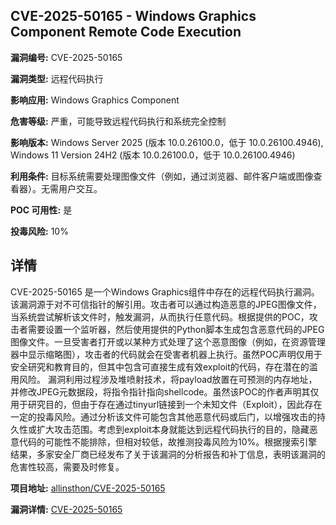 ## CVE-2025-50165 - Windows Graphics Component Remote Code Execution

**漏洞编号:** CVE-2025-50165

**漏洞类型:** 远程代码执行

**影响应用:** Windows Graphics Component

**危害等级:** 严重，可能导致远程代码执行和系统完全控制

**影响版本:** Windows Server 2025 (版本 10.0.26100.0，低于 10.0.26100.4946), Windows 11 Version 24H2 (版本 10.0.26100.0，低于 10.0.26100.4946)

**利用条件:** 目标系统需要处理图像文件（例如，通过浏览器、邮件客户端或图像查看器）。无需用户交互。

**POC 可用性:** 是

**投毒风险:** 10%

## 详情

CVE-2025-50165 是一个Windows Graphics组件中存在的远程代码执行漏洞。该漏洞源于对不可信指针的解引用。攻击者可以通过构造恶意的JPEG图像文件，当系统尝试解析该文件时，触发漏洞，从而执行任意代码。根据提供的POC，攻击者需要设置一个监听器，然后使用提供的Python脚本生成包含恶意代码的JPEG图像文件。一旦受害者打开或以某种方式处理了这个恶意图像（例如，在资源管理器中显示缩略图），攻击者的代码就会在受害者机器上执行。虽然POC声明仅用于安全研究和教育目的，但其中包含可直接生成有效exploit的代码，存在潜在的滥用风险。 漏洞利用过程涉及堆喷射技术，将payload放置在可预测的内存地址，并修改JPEG元数据段，将指令指针指向shellcode。虽然该POC的作者声明其仅用于研究目的，但由于存在通过tinyurl链接到一个未知文件（Exploit），因此存在一定的投毒风险。通过分析该文件可能包含其他恶意代码或后门，以增强攻击的持久性或扩大攻击范围。考虑到exploit本身就能达到远程代码执行的目的，隐藏恶意代码的可能性不能排除，但相对较低，故推测投毒风险为10%。根据搜索引擎结果，多家安全厂商已经发布了关于该漏洞的分析报告和补丁信息，表明该漏洞的危害性较高，需要及时修复。

**项目地址:** [allinsthon/CVE-2025-50165](https://github.com/allinsthon/CVE-2025-50165)

**漏洞详情:** [CVE-2025-50165](https://nvd.nist.gov/vuln/detail/CVE-2025-50165)